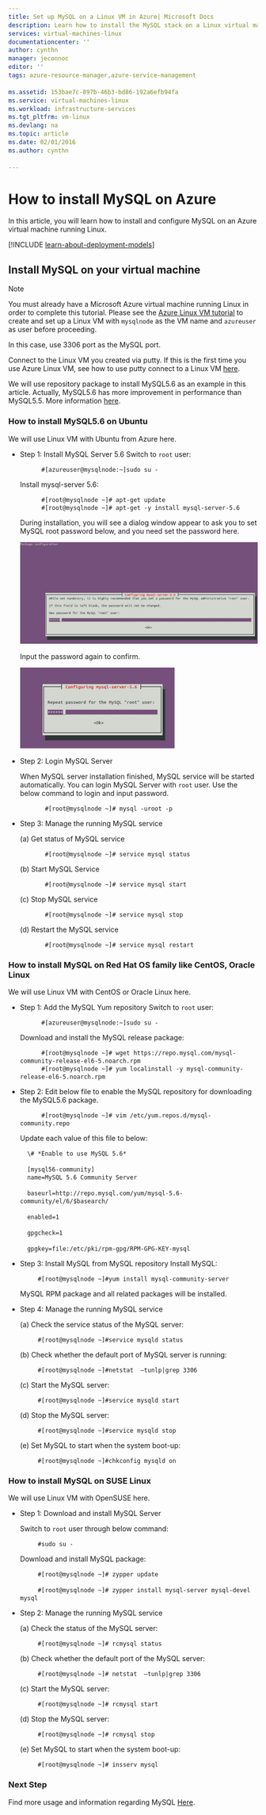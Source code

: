 ```yaml
---
title: Set up MySQL on a Linux VM in Azure| Microsoft Docs
description: Learn how to install the MySQL stack on a Linux virtual machine (Ubuntu or Red Hat family OS) in Azure
services: virtual-machines-linux
documentationcenter: ''
author: cynthn
manager: jeconnoc
editor: ''
tags: azure-resource-manager,azure-service-management

ms.assetid: 153bae7c-897b-46b3-bd86-192a6efb94fa
ms.service: virtual-machines-linux
ms.workload: infrastructure-services
ms.tgt_pltfrm: vm-linux
ms.devlang: na
ms.topic: article
ms.date: 02/01/2016
ms.author: cynthn

---
```

# How to install MySQL on Azure
In this article, you will learn how to install and configure MySQL on an Azure virtual machine running Linux.

[!INCLUDE [learn-about-deployment-models](../../../includes/learn-about-deployment-models-both-include.md)]

## Install MySQL on your virtual machine
> [!NOTE]
> You must already have a Microsoft Azure virtual machine running Linux in order to complete this tutorial. Please see the
> [Azure Linux VM tutorial](quick-create-cli.md?toc=%2fazure%2fvirtual-machines%2flinux%2ftoc.json) to create and set up a Linux VM with `mysqlnode` as the VM name and `azureuser` as user before proceeding.
> 
> 

In this case, use 3306 port as the MySQL port.  

Connect to the Linux VM you created via putty. If this is the first time you use Azure Linux VM, see how to use putty connect to a Linux VM [here](mac-create-ssh-keys.md?toc=%2fazure%2fvirtual-machines%2flinux%2ftoc.json).

We will use repository package to install MySQL5.6 as an example in this article. Actually, MySQL5.6 has more improvement in performance than MySQL5.5.  More information [here](http://www.mysqlperformanceblog.com/2013/02/18/is-mysql-5-6-slower-than-mysql-5-5/).

### How to install MySQL5.6 on Ubuntu
We will use Linux VM with Ubuntu from Azure here.

* Step 1: Install MySQL Server 5.6
    Switch to `root` user:
  
            #[azureuser@mysqlnode:~]sudo su -
  
    Install mysql-server 5.6:
  
            #[root@mysqlnode ~]# apt-get update
            #[root@mysqlnode ~]# apt-get -y install mysql-server-5.6
  
    During installation, you will see a dialog window appear to ask you to set MySQL root password below, and you need set the password here.
  
    ![image](./media/mysql-install/virtual-machines-linux-install-mysql-p1.png)

    Input the password again to confirm.

    ![image](./media/mysql-install/virtual-machines-linux-install-mysql-p2.png)

* Step 2: Login MySQL Server
  
    When MySQL server installation finished, MySQL service will be started automatically. You can login MySQL Server with `root` user.
    Use the below command to login and input password.
  
             #[root@mysqlnode ~]# mysql -uroot -p
* Step 3: Manage the running MySQL service
  
    (a) Get status of MySQL service
  
             #[root@mysqlnode ~]# service mysql status
  
    (b) Start MySQL Service
  
             #[root@mysqlnode ~]# service mysql start
  
    (c) Stop MySQL service
  
             #[root@mysqlnode ~]# service mysql stop
  
    (d) Restart the MySQL service
  
             #[root@mysqlnode ~]# service mysql restart

### How to install MySQL on Red Hat OS family like CentOS, Oracle Linux
We will use Linux VM with CentOS or Oracle Linux here.

* Step 1: Add the MySQL Yum repository
    Switch to `root` user:
  
            #[azureuser@mysqlnode:~]sudo su -
  
    Download and install the MySQL release package:
  
            #[root@mysqlnode ~]# wget https://repo.mysql.com/mysql-community-release-el6-5.noarch.rpm
            #[root@mysqlnode ~]# yum localinstall -y mysql-community-release-el6-5.noarch.rpm
* Step 2: Edit below file to enable the MySQL repository for downloading the MySQL5.6 package.
  
            #[root@mysqlnode ~]# vim /etc/yum.repos.d/mysql-community.repo
  
    Update each value of this file to below:
  
        \# *Enable to use MySQL 5.6*
  
        [mysql56-community]
        name=MySQL 5.6 Community Server
  
        baseurl=http://repo.mysql.com/yum/mysql-5.6-community/el/6/$basearch/
  
        enabled=1
  
        gpgcheck=1
  
        gpgkey=file:/etc/pki/rpm-gpg/RPM-GPG-KEY-mysql
* Step 3: Install MySQL from MySQL repository
    Install MySQL:
  
           #[root@mysqlnode ~]#yum install mysql-community-server
  
    MySQL RPM package and all related packages will be installed.
* Step 4: Manage the running MySQL service
  
    (a) Check the service status of the MySQL server:
  
           #[root@mysqlnode ~]#service mysqld status
  
    (b) Check whether the default port of  MySQL server is running:
  
           #[root@mysqlnode ~]#netstat  –tunlp|grep 3306

    (c) Start the MySQL server:

           #[root@mysqlnode ~]#service mysqld start

    (d) Stop the MySQL server:

           #[root@mysqlnode ~]#service mysqld stop

    (e) Set MySQL to start when the system boot-up:

           #[root@mysqlnode ~]#chkconfig mysqld on


### How to install MySQL on SUSE Linux
We will use Linux VM with OpenSUSE here.

* Step 1: Download and install MySQL Server
  
    Switch to `root` user through below command:  
  
           #sudo su -
  
    Download and install MySQL package:
  
           #[root@mysqlnode ~]# zypper update
  
           #[root@mysqlnode ~]# zypper install mysql-server mysql-devel mysql
* Step 2: Manage the running MySQL service
  
    (a) Check the status of the MySQL server:
  
           #[root@mysqlnode ~]# rcmysql status
  
    (b) Check whether the default port of the MySQL server:
  
           #[root@mysqlnode ~]# netstat  –tunlp|grep 3306

    (c) Start the MySQL server:

           #[root@mysqlnode ~]# rcmysql start

    (d) Stop the MySQL server:

           #[root@mysqlnode ~]# rcmysql stop

    (e) Set MySQL to start when the system boot-up:

           #[root@mysqlnode ~]# insserv mysql

### Next Step
Find more usage and information regarding MySQL [Here](https://www.mysql.com/).

